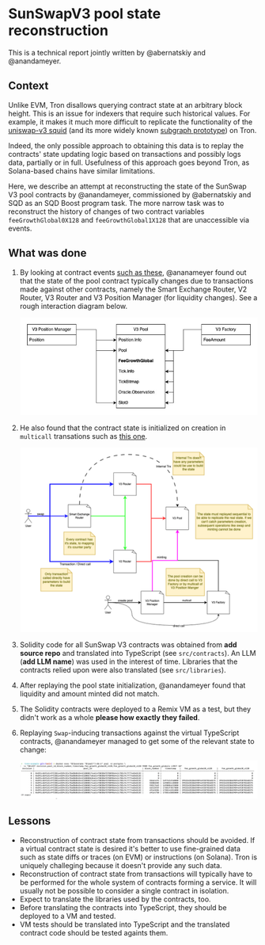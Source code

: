# SunSwapV3 pool state reconstruction

This is a technical report jointly written by @abernatskiy and @anandameyer.

## Context

Unlike EVM, Tron disallows querying contract state at an arbitrary block height. This is an issue for indexers that require such historical values. For example, it makes it much more difficult to replicate the functionality of the [uniswap-v3 squid](https://github.com/subsquid-labs/uniswapv3-squid) (and its more widely known [subgraph prototype](https://github.com/Uniswap/v3-subgraph/)) on Tron.

Indeed, the only possible approach to obtaining this data is to replay the contracts' state updating logic based on transactions and possibly logs data, partially or in full. Usefulness of this approach goes beyond Tron, as Solana-based chains have similar limitations.

Here, we describe an attempt at reconstructing the state of the SunSwap V3 pool contracts by @anandameyer, commissioned by @abernatskiy and SQD as an SQD Boost program task. The more narrow task was to reconstruct the history of changes of two contract variables `feeGrowthGlobal0X128` and `feeGrowthGlobal1X128` that are unaccessible via events.

## What was done

1. By looking at contract events [such as these](https://tronscan.io/#/contract/TTbvjUk7gxTRVMmVN4v6uLR9pEcfmg9vH9/events), @ananameyer found out that the state of the pool contract typically changes due to transactions made against other contracts, namely the Smart Exchange Router, V2 Router, V3 Router and V3 Position Manager (for liquidity changes). See a rough interaction diagram below.

   ![Some pool interactions](./rough-state-deps.jpg)

2. He also found that the contract state is initialized on creation in `multicall` transations such as [this one](https://tronscan.io/#/transaction/fad623625d38f464ad3422c8dcd53a2032524bf9839cabd1b6d23ba2f0645618).

   ![State deps](./contract-state-deps.png)

3. Solidity code for all SunSwap V3 contracts was obtained from **add source repo** and translated into TypeScript (see `src/contracts`). An LLM (**add LLM name**) was used in the interest of time. Libraries that the contracts relied upon were also translated (see `src/libraries`).
4. After replaying the pool state initialization, @anandameyer found that liquidity and amount minted did not match.
5. The Solidity contracts were deployed to a Remix VM as a test, but they didn't work as a whole **please how exactly they failed**.
6. Replaying `Swap`-inducing transactions against the virtual TypeScript contracts, @anandameyer managed to get some of the relevant state to change:

   ![Historical FeeGrowthGlobals](./state-updates.png)

## Lessons

* Reconstruction of contract state from transactions should be avoided. If a virtual contract state is desired it's better to use fine-grained data such as state diffs or traces (on EVM) or instructions (on Solana). Tron is uniquely challeging because it doesn't provide any such data.
* Reconstruction of contract state from transactions will typically have to be performed for the whole system of contracts forming a service. It will usually not be possible to consider a single contract in isolation.
* Expect to translate the libraries used by the contracts, too.
* Before translating the contracts into TypeScript, they should be deployed to a VM and tested.
* VM tests should be translated into TypeScript and the translated contract code should be tested againts them.

